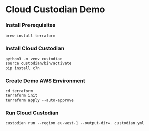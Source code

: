# Cloud Custodian Demo

### Install Prerequisites

```
brew install terraform
```

### Install Cloud Custodian

```
python3 -m venv custodian
source custodian/bin/activate
pip install c7n
```

### Create Demo AWS Environment

```
cd terraform
terraform init
terraform apply --auto-approve
```

### Run Cloud Custodian

```
custodian run --region eu-west-1 --output-dir=. custodian.yml
```
